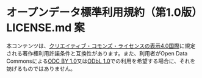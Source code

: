 # オープンデータ標準利用規約（第1.0版）LICENSE.md 案

本コンテンツは、[クリエイティブ・コモンズ・ライセンスの表示4.0国際](https://creativecommons.org/licenses/by/4.0/legalcode.ja)に規定される著作権利用許諾条件と互換性があります。また、利用者がOpen Data Commonsによる[ODC BY 1.0](https://opendatacommons.org/licenses/by/1-0/)又は[ODbL 1.0](https://opendatacommons.org/licenses/odbl/)での利用を希望する場合に、それを妨げるものではありません。
